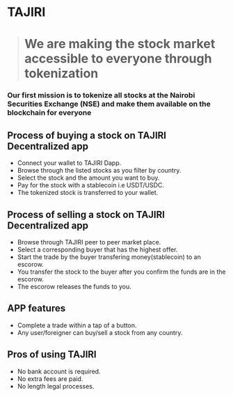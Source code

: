 # TAJIRI

> # We are making the stock market accessible to everyone through tokenization 

### Our first mission is to tokenize all stocks at the Nairobi Securities Exchange (NSE) and make them available on the blockchain for everyone

## Process of buying a stock on TAJIRI Decentralized app
* Connect your wallet to TAJIRI Dapp.
* Browse through the listed stocks as you filter by country.
* Select the stock and the amount you want to buy.
* Pay for the stock with a stablecoin i.e USDT/USDC.
* The tokenized stock is transferred to your wallet.

## Process of selling a stock on TAJIRI Decentralized app
* Browse through TAJIRI peer to peer market place.
* Select a corresponding buyer that has the highest offer.
* Start the trade by the buyer transfering money(stablecoin) to an escorow.
* You transfer the stock to the buyer after you confirm the funds are in the escorow.
* The escorow releases the funds to you.
  

## APP features
* Complete a trade within a tap of a button.
* Any user/foreigner can buy/sell a stock from any country.


## Pros of using TAJIRI
* No bank account is required.
* No extra fees are paid.
* No length legal processes.
  
